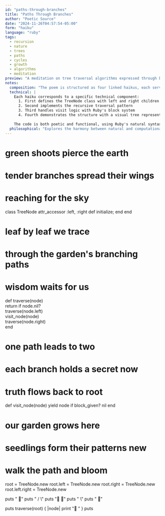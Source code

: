 ```yaml
---
id: "paths-through-branches"
title: "Paths Through Branches"
author: "Poetic Source"
date: "2024-11-26T04:57:54-05:00"
form: "haiku"
language: "ruby"
tags: 
  - recursion
  - nature
  - trees
  - paths
  - cycles
  - growth
  - algorithms
  - meditation
preview: "A meditation on tree traversal algorithms expressed through botanical metaphors, where code and nature intertwine through Ruby's elegant syntax"
notes:
  composition: "The poem is structured as four linked haikus, each serving both technical and poetic purposes. The first three develop the core algorithm with natural imagery ('shoots', 'wings', 'garden'), while the fourth introduces a visual demonstration. Botanical emojis (🌱, 🍃) provide a visual metaphor for growth and traversal, transforming from seedlings to leaves as we walk the path."
  technical: |
    Each haiku corresponds to a specific technical component:
      1. First defines the TreeNode class with left and right children
      2. Second implements the recursive traversal pattern
      3. Third handles visit logic with Ruby's block system
      4. Fourth demonstrates the structure with a visual tree representation
    
    The code is both poetic and functional, using Ruby's natural syntax to implement an in-order tree traversal algorithm.
  philosophical: "Explores the harmony between natural and computational structures through Ruby's expressive syntax. Trees in nature and in code share fundamental patterns of growth, exploration, and recursion. The transformation from seedling (🌱) to leaf (🍃) emoji in the visualization represents both the traversal of the tree and the journey from potential to realization. The poem suggests that programming patterns are discoveries of natural forms rather than purely human constructs."
---
```

# green shoots pierce the earth
# tender branches spread their wings
# reaching for the sky
class TreeNode
  attr_accessor :left, :right
  def initialize; end
end

# leaf by leaf we trace
# through the garden's branching paths
# wisdom waits for us
def traverse(node)           
  return if node.nil?        
  traverse(node.left)        
  visit_node(node)          
  traverse(node.right)       
end

# one path leads to two
# each branch holds a secret now
# truth flows back to root
def visit_node(node)
  yield node if block_given?
  nil
end

# our garden grows here
# seedlings form their patterns new
# walk the path and bloom
root = TreeNode.new
root.left = TreeNode.new
root.right = TreeNode.new
root.left.right = TreeNode.new

puts "  🌱"
puts " / \\"
puts "🌱  🌱"
puts " \\"
puts "  🌱"

puts
traverse(root) { |node| print "🍃 " }
puts